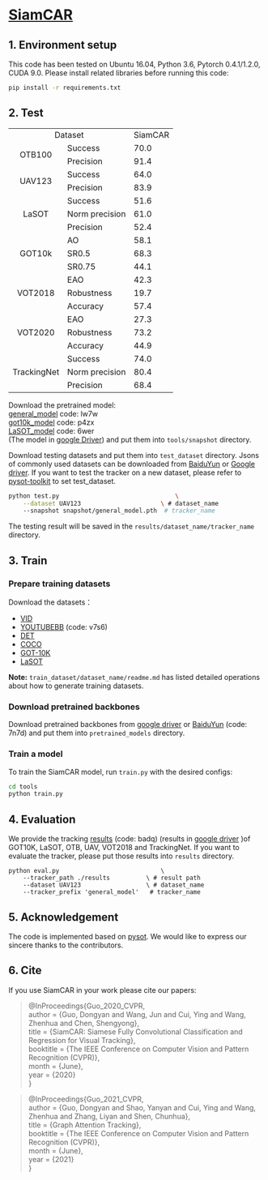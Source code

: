 # [SiamCAR](https://openaccess.thecvf.com/content_CVPR_2020/html/Guo_SiamCAR_Siamese_Fully_Convolutional_Classification_and_Regression_for_Visual_Tracking_CVPR_2020_paper.html)

## 1. Environment setup
This code has been tested on Ubuntu 16.04, Python 3.6, Pytorch 0.4.1/1.2.0, CUDA 9.0.
Please install related libraries before running this code: 
```bash
pip install -r requirements.txt
```

## 2. Test
<table>
    <tr>
        <td colspan="2" align=center> Dataset</td>
        <td align=center>SiamCAR</td>
    </tr>
    <tr>
        <td rowspan="2" align=center>OTB100</td>
        <td>Success</td>
        <td>70.0</td>
    </tr>
    <tr>
        <td>Precision</td>
        <td>91.4</td>
    </tr>
    <tr>
        <td rowspan="2" align=center>UAV123</td>
        <td>Success</td>
        <td>64.0</td>
    </tr>
    <tr>
        <td>Precision</td>
        <td>83.9</td>
    </tr>
    <tr>
        <td rowspan="3" align=center>LaSOT</td>
        <td>Success</td>
        <td>51.6</td>
    </tr>
    <tr>
        <td>Norm precision</td>
        <td>61.0</td>
    </tr>
    <tr>
        <td>Precision</td>
        <td>52.4</td>
    </tr>
    <tr>
        <td rowspan="3" align=center>GOT10k</td>
        <td>AO</td>
        <td>58.1</td>
    </tr>
    <tr>
        <td>SR0.5</td>
        <td>68.3</td>
    </tr>
    <tr>
        <td>SR0.75</td>
        <td>44.1</td>
    </tr>
        <tr>
        <td rowspan="3" align=center>VOT2018</td>
        <td>EAO</td>
        <td>42.3</td>
    </tr>
    <tr>
        <td>Robustness</td>
        <td>19.7</td>
    </tr>
    <tr>
        <td>Accuracy</td>
        <td>57.4</td>
    </tr>
    <tr>
        <td rowspan="3" align=center>VOT2020</td>
        <td>EAO</td>
        <td>27.3</td>
    </tr>
    <tr>
        <td>Robustness</td>
        <td>73.2</td>
    </tr>
    <tr>
        <td>Accuracy</td>
        <td>44.9</td>
    </tr>
    <tr>
        <td rowspan="3" align=center>TrackingNet</td>
        <td>Success</td>
        <td>74.0</td>
    </tr>
    <tr>
        <td>Norm precision</td>
        <td>80.4</td>
    </tr>
    <tr>
        <td>Precision</td>
        <td>68.4</td>
    </tr>
</table>

Download the pretrained model:  
[general_model](https://pan.baidu.com/s/1ZW61I7tCe2KTaTwWzaxy0w) code: lw7w  
[got10k_model](https://pan.baidu.com/s/1KSVgaz5KYP2Ar2DptnfyGQ) code: p4zx  
[LaSOT_model](https://pan.baidu.com/s/1g15wGSq-LoZUBxYQwXCP6w) code: 6wer  
(The model in [google Driver](https://drive.google.com/drive/folders/1ud0iF4Vm96TfxOddUHV1LoY-soF2zk8b?usp=sharing))
 and put them into `tools/snapshot` directory.

Download testing datasets and put them into `test_dataset` directory. Jsons of commonly used datasets can be downloaded from [BaiduYun](https://pan.baidu.com/s/1js0Qhykqqur7_lNRtle1tA#list/path=%2F) or [Google driver](https://drive.google.com/drive/folders/1TC8obz4TvlbvTRWbS4Cn4VwwJ8tXs2sv?usp=sharing). If you want to test the tracker on a new dataset, please refer to [pysot-toolkit](https://github.com/StrangerZhang/pysot-toolkit) to set test_dataset.

```bash 
python test.py                                \
	--dataset UAV123                      \ # dataset_name
	--snapshot snapshot/general_model.pth  # tracker_name
```
The testing result will be saved in the `results/dataset_name/tracker_name` directory.

## 3. Train

### Prepare training datasets

Download the datasets：
* [VID](http://image-net.org/challenges/LSVRC/2017/)
* [YOUTUBEBB](https://pan.baidu.com/s/1gQKmi7o7HCw954JriLXYvg) (code: v7s6)
* [DET](http://image-net.org/challenges/LSVRC/2017/)
* [COCO](http://cocodataset.org)
* [GOT-10K](http://got-10k.aitestunion.com/downloads)
* [LaSOT](https://cis.temple.edu/lasot/)

**Note:** `train_dataset/dataset_name/readme.md` has listed detailed operations about how to generate training datasets.

### Download pretrained backbones
Download pretrained backbones from [google driver](https://drive.google.com/drive/folders/1DuXVWVYIeynAcvt9uxtkuleV6bs6e3T9) or [BaiduYun](https://pan.baidu.com/s/1IfZoxZNynPdY2UJ_--ZG2w) (code: 7n7d) and put them into `pretrained_models` directory.

### Train a model
To train the SiamCAR model, run `train.py` with the desired configs:

```bash
cd tools
python train.py
```

## 4. Evaluation
We provide the tracking [results](https://pan.baidu.com/s/1DXiDDJiH6HGpVgJ1W00pGA) (code: badq) (results in [google driver](https://drive.google.com/drive/folders/1qAIge3ekpEIFbMHdJvTIxMlgdnilw5ab?usp=sharing) )of GOT10K, LaSOT, OTB, UAV, VOT2018 and TrackingNet. If you want to evaluate the tracker, please put those results into  `results` directory.

```
python eval.py 	                          \
	--tracker_path ./results          \ # result path
	--dataset UAV123                  \ # dataset_name
	--tracker_prefix 'general_model'   # tracker_name
```

## 5. Acknowledgement
The code is implemented based on [pysot](https://github.com/STVIR/pysot). We would like to express our sincere thanks to the contributors.


## 6. Cite
If you use SiamCAR in your work please cite our papers:
> @InProceedings{Guo_2020_CVPR,  
   author = {Guo, Dongyan and Wang, Jun and Cui, Ying and Wang, Zhenhua and Chen, Shengyong},  
   title = {SiamCAR: Siamese Fully Convolutional Classification and Regression for Visual Tracking},  
   booktitle = {The IEEE Conference on Computer Vision and Pattern Recognition (CVPR)},  
   month = {June},  
   year = {2020}  
}

> @InProceedings{Guo_2021_CVPR,  
  author = {Guo, Dongyan and Shao, Yanyan and Cui, Ying and Wang, Zhenhua and Zhang, Liyan and Shen, Chunhua},  
  title = {Graph Attention Tracking},  
  booktitle = {The IEEE Conference on Computer Vision and Pattern Recognition (CVPR)},  
  month = {June},  
  year = {2021}  
}
